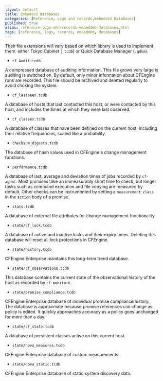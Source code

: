 ```yaml
---
layout: default
title: Embedded Databases
categories: [Reference, Logs and records,Embedded Databases]
published: true
alias: reference-logs-and-records-embedded-databases.html
tags: [reference, logs, records, embedded, databases]
---
```


Their file extensions will vary based on which library is used to
implement them: either Tokyo Cabinet (`.tcdb`) or Quick Database Manager
(`.qdbm`).

* `cf_Audit.tcdb`

A compressed database of auditing information. This file grows very
large is auditing is switched on. By default, only minor information
about CFEngine runs are recorded. This file should be archived and
deleted regularly to avoid choking the system.   

* `cf_lastseen.tcdb`

A database of hosts that last contacted this host, or were contacted by
this host, and includes the times at which they were last observed.   

* `cf_classes.tcdb`

A database of classes that have been defined on the current host,
including their relative frequencies, scaled like a probability.   

* `checksum_digests.tcdb`

The database of hash values used in CFEngine's change management
functions.   

* `performance.tcdb`

A database of last, average and deviation times of jobs recorded by
`cf-agent`. Most promises take an immeasurably short time to check, but
longer tasks such as command execution and file copying are measured by
default. Other checks can be instrumented by setting a
`measurement_class` in the `action` body of a promise.   

* `stats.tcdb`

A database of external file attributes for change management
functionality.   

* `state/cf_lock.tcdb`

A database of active and inactive locks and their expiry times. Deleting
this database will reset all lock protections in CFEngine.   

* `state/history.tcdb`

CFEngine Enterprise maintains this long-term trend database.   

* `state/cf_observations.tcdb`

This database contains the current state of the observational history of
the host as recorded by `cf-monitord`.   

* `state/promise_compliance.tcdb`

CFEngine Enterprise database of individual promise
compliance history. The database is approximate because promise
references can change as policy is edited. It quickly approaches
accuracy as a policy goes unchanged for more than a day.   

* `state/cf_state.tcdb`

A database of persistent classes active on this current host.   

* `state/nova_measures.tcdb`

CFEngine Enterprise database of custom measurements.

* `state/nova_static.tcdb`

CFEngine Enterprise database of static system discovery data.
